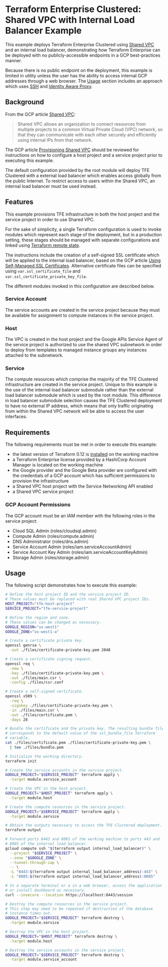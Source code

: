 # Terraform Enterprise Clustered: Shared VPC with Internal Load Balancer Example

This example deploys Terraform Enterprise Clustered using
[Shared VPC][shared-vpc] and an internal load balancer, demonstrating
how Terraform Enterprise can be deployed with no publicly-accessible endpoints in a GCP best-practices manner.

Because there is no public endpoint on the deployment, this example is
limited in utility unless the user has the ability to access internal
GCP addresses through a web browser. The [Usage](#usage) section
includes an approach which uses [SSH][ssh] and
[Identity Aware Proxy][iap].

## Background

From the GCP article [Shared VPC][shared-vpc]:

> Shared VPC allows an organization to connect resources from multiple
> projects to a common Virtual Private Cloud (VPC) network, so that they
> can communicate with each other securely and efficiently using
> internal IPs from that network.

The GCP article [Provisioning Shared VPC][provisioning-shared-vpc]
should be reviewed for instructions on how to configure a host project
and a service project prior to executing this example.

The default configuration provided by the root module will deploy TFE
Clustered with a external load balancer which enables access globally
from the public Internet. To restrict access to users within the Shared
VPC, an internal load balancer must be used instead.

## Features

This example provisions TFE infrastructure in both the host project and
the service project in order to use Shared VPC.

For the sake of simplicity, a single Terraform configuration is used to
invoke modules which represent each stage of the deployment, but in
a production setting, these stages should be managed with separate
configurations and linked using
[Terraform remote state][tf-remote-state].

The instructions include the creation of a self-signed SSL certificate
which will be applied to the internal load balancer, based on the GCP
article [Using Self-Managed SSL Certificates][gcp-self-managed-certs].
Alternative certificate files can be specified using
`var.ssl_certificate_file` and `var.ssl_certificate_private_key_file`.

The different modules invoked in this configuration are described below.

### Service Account

The service accounts are created in the service project because
they must be available for assignment to compute instances in the
service project.

### Host

The VPC is created in the host project and the Google APIs Service
Agent of the service project is authorized to use the shared VPC
subnetwork in order to deploy from templates to managed instance groups
any instances attached to the subnetwork.

### Service

The compute resources which comprise the majority of the TFE Clustered
infrastructure are created in the service project. Unique to this
example is the use of the internal load balancer submodule rather than
the external load balancer submodule which is used by the root module.
This difference in load balancer submodule selection causes the TFE
Clustered deployment to have no external IP address, which means that
only traffic originating from within the Shared VPC network will be
able to access the user interfaces.

## Requirements

The following requirements must be met in order to execute this example:

- the latest version of Terraform 0.12 is [installed][tf-install] on the
  working machine
- a Terraform Enterprise license provided by a HashiCorp
  Account Manager is located on the working machine
- the Google provider and the Google Beta provider are configured with
  the credentials of a GCP account which has sufficient permissions to
  provision the infrastructure
- a Shared VPC host project with the Service Networking API enabled
- a Shared VPC service project

### GCP Account Permissions

The GCP account must be an IAM member with the following roles in the
service project:

- Cloud SQL Admin (roles/cloudsql.admin)
- Compute Admin (roles/compute.admin)
- DNS Administrator (roles/dns.admin)
- Service Account Admin (roles/iam.serviceAccountAdmin)
- Service Account Key Admin (roles/iam.serviceAccountKeyAdmin)
- Storage Admin (roles/storage.admin)

## Usage

The following script demonstrates how to execute this example:

```sh
# Define the host project ID and the service project ID.
# These values must be replaced with real Shared VPC project IDs.
HOST_PROJECT="tfe-host-project"
SERVICE_PROJECT="tfe-service-project"

# Define the region and zone.
# These values can be changed as necessary.
GOOGLE_REGION="us-west1"
GOOGLE_ZONE="us-west1-a"

# Create a certificate private key.
openssl genrsa \
  -out ./files/certificate-private-key.pem 2048

# Create a certificate signing request.
openssl req \
  -new \
  -key ./files/certificate-private-key.pem \
  -out ./files/main.csr \
  -config ./files/csr.conf

# Create a self-signed certificate.
openssl x509 \
  -req \
  -signkey ./files/certificate-private-key.pem \
  -in ./files/main.csr \
  -out ./files/certificate.pem \
  -days 28

# Bundle the certificate and the private key. The resulting bundle file
# corresponds to the default value of the ssl_bundle_file Terraform
# variable.
cat ./files/certificate.pem ./files/certificate-private-key.pem \
  | tee ./files/bundle.pem

# Initialize the working directory.
terraform init

# Create the service accounts in the service project.
GOOGLE_PROJECT="$SERVICE_PROJECT" terraform apply \
  -target module.service_account

# Create the VPC in the host project.
GOOGLE_PROJECT="$HOST_PROJECT" terraform apply \
  -target module.host

# Create the compute resources in the service project.
GOOGLE_PROJECT="$SERVICE_PROJECT" terraform apply \
  -target module.service

# Obtain the outputs necessary to access the TFE Clustered deployment.
terraform output

# Forward ports 8443 and 8085 of the working machine to ports 443 and
# 8085 of the internal load balancer.
gcloud compute ssh "$(terraform output internal_load_balancer)" \
  --project "$SERVICE_PROJECT" \
  --zone "$GOOGLE_ZONE" \
  --tunnel-through-iap \
  -- \
  -L "8443:$(terraform output internal_load_balancer_address):443" \
  -L "8085:$(terraform output internal_load_balancer_address):8085"

# In a separate terminal or a in a web browser, access the application
# or install dashboard as necessary.
curl --insecure --location https://localhost:8443/session

# Destroy the compute resources in the service project.
# This step may need to be repeated if destruction of the database
# instance times out.
GOOGLE_PROJECT="$SERVICE_PROJECT" terraform destroy \
  -target module.service

# Destroy the VPC in the host project.
GOOGLE_PROJECT="$HOST_PROJECT" terraform destroy \
  -target module.host

# Destroy the service accounts in the service project.
GOOGLE_PROJECT="$SERVICE_PROJECT" terraform destroy \
  -target module.service_account
```

[gcp-self-managed-certs]: https://cloud.google.com/load-balancing/docs/ssl-certificates/self-managed-certs
[iap]: https://cloud.google.com/iap
[provisioning-shared-vpc]: https://cloud.google.com/vpc/docs/provisioning-shared-vpc
[shared-vpc]: https://cloud.google.com/vpc/docs/shared-vpc
[ssh]: https://en.wikipedia.org/wiki/Secure_Shell
[tf-install]: https://learn.hashicorp.com/terraform/getting-started/install
[tf-remote-state]: https://www.terraform.io/docs/state/remote.html
